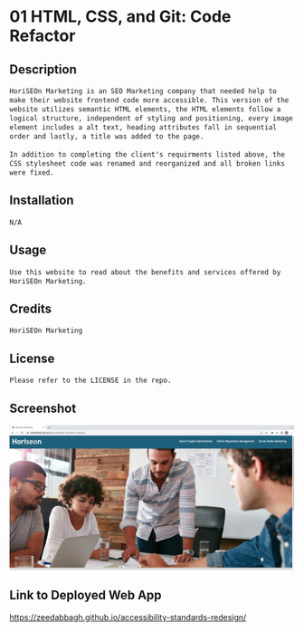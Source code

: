 # 01 HTML, CSS, and Git: Code Refactor

## Description
```
HoriSEOn Marketing is an SEO Marketing company that needed help to make their website frontend code more accessible. This version of the website utilizes semantic HTML elements, the HTML elements follow a logical structure, independent of styling and positioning, every image element includes a alt text, heading attributes fall in sequential order and lastly, a title was added to the page.

In addition to completing the client's requirments listed above, the CSS stylesheet code was renamed and reorganized and all broken links were fixed.
```
## Installation
```
N/A
```
## Usage
```
Use this website to read about the benefits and services offered by HoriSEOn Marketing.
```

## Credits
```
HoriSEOn Marketing
```
## License
```
Please refer to the LICENSE in the repo.
```
## Screenshot

![deployedSS](./assets/Screen%20Shot%202023-02-05%20at%203.03.06%20PM.png)

## Link to Deployed Web App

https://zeedabbagh.github.io/accessibility-standards-redesign/
